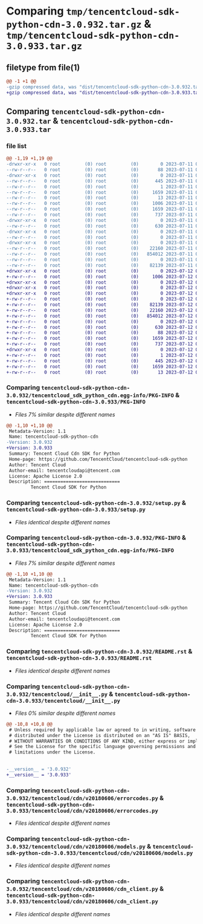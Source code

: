 # Comparing `tmp/tencentcloud-sdk-python-cdn-3.0.932.tar.gz` & `tmp/tencentcloud-sdk-python-cdn-3.0.933.tar.gz`

## filetype from file(1)

```diff
@@ -1 +1 @@
-gzip compressed data, was "dist/tencentcloud-sdk-python-cdn-3.0.932.tar", last modified: Tue Jul 11 00:33:12 2023, max compression
+gzip compressed data, was "dist/tencentcloud-sdk-python-cdn-3.0.933.tar", last modified: Wed Jul 12 00:21:50 2023, max compression
```

## Comparing `tencentcloud-sdk-python-cdn-3.0.932.tar` & `tencentcloud-sdk-python-cdn-3.0.933.tar`

### file list

```diff
@@ -1,19 +1,19 @@
-drwxr-xr-x   0 root         (0) root         (0)        0 2023-07-11 00:33:12.000000 tencentcloud-sdk-python-cdn-3.0.932/
--rw-r--r--   0 root         (0) root         (0)       88 2023-07-11 00:33:12.000000 tencentcloud-sdk-python-cdn-3.0.932/setup.cfg
-drwxr-xr-x   0 root         (0) root         (0)        0 2023-07-11 00:33:12.000000 tencentcloud-sdk-python-cdn-3.0.932/tencentcloud_sdk_python_cdn.egg-info/
--rw-r--r--   0 root         (0) root         (0)      445 2023-07-11 00:33:12.000000 tencentcloud-sdk-python-cdn-3.0.932/tencentcloud_sdk_python_cdn.egg-info/SOURCES.txt
--rw-r--r--   0 root         (0) root         (0)        1 2023-07-11 00:33:12.000000 tencentcloud-sdk-python-cdn-3.0.932/tencentcloud_sdk_python_cdn.egg-info/dependency_links.txt
--rw-r--r--   0 root         (0) root         (0)     1659 2023-07-11 00:33:12.000000 tencentcloud-sdk-python-cdn-3.0.932/tencentcloud_sdk_python_cdn.egg-info/PKG-INFO
--rw-r--r--   0 root         (0) root         (0)       13 2023-07-11 00:33:12.000000 tencentcloud-sdk-python-cdn-3.0.932/tencentcloud_sdk_python_cdn.egg-info/top_level.txt
--rw-r--r--   0 root         (0) root         (0)     1006 2023-07-11 00:33:12.000000 tencentcloud-sdk-python-cdn-3.0.932/setup.py
--rw-r--r--   0 root         (0) root         (0)     1659 2023-07-11 00:33:12.000000 tencentcloud-sdk-python-cdn-3.0.932/PKG-INFO
--rw-r--r--   0 root         (0) root         (0)      737 2023-07-11 00:33:12.000000 tencentcloud-sdk-python-cdn-3.0.932/README.rst
-drwxr-xr-x   0 root         (0) root         (0)        0 2023-07-11 00:33:12.000000 tencentcloud-sdk-python-cdn-3.0.932/tencentcloud/
--rw-r--r--   0 root         (0) root         (0)      630 2023-07-11 00:33:12.000000 tencentcloud-sdk-python-cdn-3.0.932/tencentcloud/__init__.py
-drwxr-xr-x   0 root         (0) root         (0)        0 2023-07-11 00:33:12.000000 tencentcloud-sdk-python-cdn-3.0.932/tencentcloud/cdn/
--rw-r--r--   0 root         (0) root         (0)        0 2023-07-11 00:33:12.000000 tencentcloud-sdk-python-cdn-3.0.932/tencentcloud/cdn/__init__.py
-drwxr-xr-x   0 root         (0) root         (0)        0 2023-07-11 00:33:12.000000 tencentcloud-sdk-python-cdn-3.0.932/tencentcloud/cdn/v20180606/
--rw-r--r--   0 root         (0) root         (0)    22160 2023-07-11 00:33:12.000000 tencentcloud-sdk-python-cdn-3.0.932/tencentcloud/cdn/v20180606/errorcodes.py
--rw-r--r--   0 root         (0) root         (0)   854012 2023-07-11 00:33:12.000000 tencentcloud-sdk-python-cdn-3.0.932/tencentcloud/cdn/v20180606/models.py
--rw-r--r--   0 root         (0) root         (0)        0 2023-07-11 00:33:12.000000 tencentcloud-sdk-python-cdn-3.0.932/tencentcloud/cdn/v20180606/__init__.py
--rw-r--r--   0 root         (0) root         (0)    82139 2023-07-11 00:33:12.000000 tencentcloud-sdk-python-cdn-3.0.932/tencentcloud/cdn/v20180606/cdn_client.py
+drwxr-xr-x   0 root         (0) root         (0)        0 2023-07-12 00:21:50.000000 tencentcloud-sdk-python-cdn-3.0.933/
+-rw-r--r--   0 root         (0) root         (0)     1006 2023-07-12 00:21:50.000000 tencentcloud-sdk-python-cdn-3.0.933/setup.py
+drwxr-xr-x   0 root         (0) root         (0)        0 2023-07-12 00:21:50.000000 tencentcloud-sdk-python-cdn-3.0.933/tencentcloud/
+drwxr-xr-x   0 root         (0) root         (0)        0 2023-07-12 00:21:50.000000 tencentcloud-sdk-python-cdn-3.0.933/tencentcloud/cdn/
+drwxr-xr-x   0 root         (0) root         (0)        0 2023-07-12 00:21:50.000000 tencentcloud-sdk-python-cdn-3.0.933/tencentcloud/cdn/v20180606/
+-rw-r--r--   0 root         (0) root         (0)        0 2023-07-12 00:21:50.000000 tencentcloud-sdk-python-cdn-3.0.933/tencentcloud/cdn/v20180606/__init__.py
+-rw-r--r--   0 root         (0) root         (0)    82139 2023-07-12 00:21:50.000000 tencentcloud-sdk-python-cdn-3.0.933/tencentcloud/cdn/v20180606/cdn_client.py
+-rw-r--r--   0 root         (0) root         (0)    22160 2023-07-12 00:21:50.000000 tencentcloud-sdk-python-cdn-3.0.933/tencentcloud/cdn/v20180606/errorcodes.py
+-rw-r--r--   0 root         (0) root         (0)   854012 2023-07-12 00:21:50.000000 tencentcloud-sdk-python-cdn-3.0.933/tencentcloud/cdn/v20180606/models.py
+-rw-r--r--   0 root         (0) root         (0)        0 2023-07-12 00:21:50.000000 tencentcloud-sdk-python-cdn-3.0.933/tencentcloud/cdn/__init__.py
+-rw-r--r--   0 root         (0) root         (0)      630 2023-07-12 00:21:50.000000 tencentcloud-sdk-python-cdn-3.0.933/tencentcloud/__init__.py
+-rw-r--r--   0 root         (0) root         (0)       88 2023-07-12 00:21:50.000000 tencentcloud-sdk-python-cdn-3.0.933/setup.cfg
+-rw-r--r--   0 root         (0) root         (0)     1659 2023-07-12 00:21:50.000000 tencentcloud-sdk-python-cdn-3.0.933/PKG-INFO
+-rw-r--r--   0 root         (0) root         (0)      737 2023-07-12 00:21:50.000000 tencentcloud-sdk-python-cdn-3.0.933/README.rst
+drwxr-xr-x   0 root         (0) root         (0)        0 2023-07-12 00:21:50.000000 tencentcloud-sdk-python-cdn-3.0.933/tencentcloud_sdk_python_cdn.egg-info/
+-rw-r--r--   0 root         (0) root         (0)        1 2023-07-12 00:21:50.000000 tencentcloud-sdk-python-cdn-3.0.933/tencentcloud_sdk_python_cdn.egg-info/dependency_links.txt
+-rw-r--r--   0 root         (0) root         (0)      445 2023-07-12 00:21:50.000000 tencentcloud-sdk-python-cdn-3.0.933/tencentcloud_sdk_python_cdn.egg-info/SOURCES.txt
+-rw-r--r--   0 root         (0) root         (0)     1659 2023-07-12 00:21:50.000000 tencentcloud-sdk-python-cdn-3.0.933/tencentcloud_sdk_python_cdn.egg-info/PKG-INFO
+-rw-r--r--   0 root         (0) root         (0)       13 2023-07-12 00:21:50.000000 tencentcloud-sdk-python-cdn-3.0.933/tencentcloud_sdk_python_cdn.egg-info/top_level.txt
```

### Comparing `tencentcloud-sdk-python-cdn-3.0.932/tencentcloud_sdk_python_cdn.egg-info/PKG-INFO` & `tencentcloud-sdk-python-cdn-3.0.933/PKG-INFO`

 * *Files 7% similar despite different names*

```diff
@@ -1,10 +1,10 @@
 Metadata-Version: 1.1
 Name: tencentcloud-sdk-python-cdn
-Version: 3.0.932
+Version: 3.0.933
 Summary: Tencent Cloud Cdn SDK for Python
 Home-page: https://github.com/TencentCloud/tencentcloud-sdk-python
 Author: Tencent Cloud
 Author-email: tencentcloudapi@tencent.com
 License: Apache License 2.0
 Description: ============================
         Tencent Cloud SDK for Python
```

### Comparing `tencentcloud-sdk-python-cdn-3.0.932/setup.py` & `tencentcloud-sdk-python-cdn-3.0.933/setup.py`

 * *Files identical despite different names*

### Comparing `tencentcloud-sdk-python-cdn-3.0.932/PKG-INFO` & `tencentcloud-sdk-python-cdn-3.0.933/tencentcloud_sdk_python_cdn.egg-info/PKG-INFO`

 * *Files 7% similar despite different names*

```diff
@@ -1,10 +1,10 @@
 Metadata-Version: 1.1
 Name: tencentcloud-sdk-python-cdn
-Version: 3.0.932
+Version: 3.0.933
 Summary: Tencent Cloud Cdn SDK for Python
 Home-page: https://github.com/TencentCloud/tencentcloud-sdk-python
 Author: Tencent Cloud
 Author-email: tencentcloudapi@tencent.com
 License: Apache License 2.0
 Description: ============================
         Tencent Cloud SDK for Python
```

### Comparing `tencentcloud-sdk-python-cdn-3.0.932/README.rst` & `tencentcloud-sdk-python-cdn-3.0.933/README.rst`

 * *Files identical despite different names*

### Comparing `tencentcloud-sdk-python-cdn-3.0.932/tencentcloud/__init__.py` & `tencentcloud-sdk-python-cdn-3.0.933/tencentcloud/__init__.py`

 * *Files 0% similar despite different names*

```diff
@@ -10,8 +10,8 @@
 # Unless required by applicable law or agreed to in writing, software
 # distributed under the License is distributed on an "AS IS" BASIS,
 # WITHOUT WARRANTIES OR CONDITIONS OF ANY KIND, either express or implied.
 # See the License for the specific language governing permissions and
 # limitations under the License.
 
 
-__version__ = '3.0.932'
+__version__ = '3.0.933'
```

### Comparing `tencentcloud-sdk-python-cdn-3.0.932/tencentcloud/cdn/v20180606/errorcodes.py` & `tencentcloud-sdk-python-cdn-3.0.933/tencentcloud/cdn/v20180606/errorcodes.py`

 * *Files identical despite different names*

### Comparing `tencentcloud-sdk-python-cdn-3.0.932/tencentcloud/cdn/v20180606/models.py` & `tencentcloud-sdk-python-cdn-3.0.933/tencentcloud/cdn/v20180606/models.py`

 * *Files identical despite different names*

### Comparing `tencentcloud-sdk-python-cdn-3.0.932/tencentcloud/cdn/v20180606/cdn_client.py` & `tencentcloud-sdk-python-cdn-3.0.933/tencentcloud/cdn/v20180606/cdn_client.py`

 * *Files identical despite different names*

